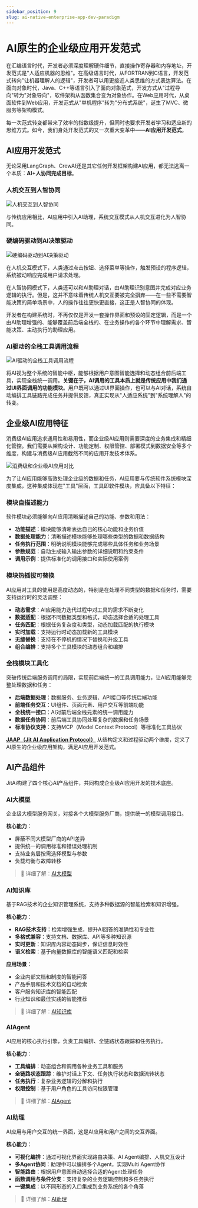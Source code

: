 ```yaml
---
sidebar_position: 9
slug: ai-native-enterprise-app-dev-paradigm
---
```

# AI原生的企业级应用开发范式
在汇编语言时代，开发者必须深度理解硬件细节，直接操作寄存器和内存地址，开发范式是"人适应机器的思维"。在高级语言时代，从FORTRAN到C语言，开发范式转向"让机器理解人的逻辑"，开发者可以用更接近人类思维的方式表达算法。在面向对象时代，Java、C++等语言引入了面向对象范式，开发方式从"过程导向"转为"对象导向"，软件架构从函数集合变为对象协作。在Web应用时代，从桌面软件到Web应用，开发范式从"单机程序"转为"分布式系统"，诞生了MVC、微服务等架构模式。

每一次范式转变都带来了效率的指数级提升，但同时也要求开发者学习和适应新的思维方式。如今，我们身处开发范式的又一次重大变革中——**AI应用开发范式**。

## AI应用开发范式
无论采用LangGraph、CrewAI还是其它任何开发框架构建AI应用，都无法逃离一个本质：**AI+人协同完成目标**。

### 人机交互到人智协同
![人机交互到人智协同](./img/human-computer-to-human-ai-collaboration.svg)

与传统应用相比，AI应用中引入AI助理，系统交互模式从人机交互进化为人智协同。

### 硬编码驱动到AI决策驱动
![硬编码驱动到AI决策驱动](./img/hard-coding-to-ai-decision-driven.svg)

在人机交互模式下，人类通过点击按钮、选择菜单等操作，触发预设的程序逻辑，系统被动响应完成用户请求处理。

在人智协同模式下，人类还可以和AI助理对话，由AI助理识别意图并完成对应业务逻辑的执行。但是，这并不意味着传统人机交互要被完全摒弃——在一些不需要智能决策的简单场景中，人的操作往往更快更直接，这正是人智协同的体现。

开发者在构建系统时，不再仅仅是开发一套操作界面和预设的固定逻辑，而是一个由AI助理增强的、能够覆盖前后端全栈的、在业务操作的各个环节中理解需求、智能决策、主动执行的助理应用。

### AI驱动的全栈工具调用流程
![AI驱动的全栈工具调用流程](./img/ai-centered-system-interaction-flow.svg)

将AI视为整个系统的智能中枢，能够根据用户意图智能选择和动态组合前后端工具，实现全栈统一调用。**关键在于，AI调用的工具本质上就是传统应用中我们通过UI界面调用的功能模块**。用户既可以通过UI界面操作，也可以与AI对话，系统自动编排工具链路完成任务并提供反馈，真正实现从"人适应系统"到"系统理解人"的转变。

## 企业级AI应用特征
消费级AI应用追求通用性和易用性，而企业级AI应用则需要深度的业务集成和精细化管控。我们需要从架构设计、功能定制、权限管控、部署模式到数据安全等多个维度，构建与消费级AI应用截然不同的应用开发技术体系。

![消费级和企业级AI应用对比](./img/consumer-vs-enterprise.svg)

为了让AI应用能够高效处理企业级的数据和任务，AI应用要与传统软件系统模块深度集成，这种集成体现在"工具"层面，工具即软件模块，应具备以下特征：

### 模块自描述能力
软件模块必须能够向AI应用清晰描述自己的功能、参数和用法：

- **功能描述**：模块能够清晰表达自己的核心功能和业务价值
- **数据处理能力**：清晰描述模块能够处理哪些类型的数据和数据结构
- **任务执行范围**：明确说明模块能够完成哪些具体任务和业务场景
- **参数规范**：自动生成输入输出参数的详细说明和约束条件
- **调用示例**：提供标准化的调用接口和实际使用案例

### 模块热插拔可替换
AI应用对工具的使用是高度动态的，特别是在处理不同类型的数据和任务时，需要支持运行时的灵活调整：

- **动态需求**：AI应用能力迭代过程中对工具的需求不断变化
- **数据适配**：根据不同数据类型和格式，动态选择合适的处理工具
- **任务匹配**：根据任务复杂度和类型，动态加载匹配的执行模块
- **实时加载**：支持运行时动态加载新的工具模块
- **无缝替换**：支持在不停机的情况下替换和升级工具
- **组合编排**：支持多个工具模块的动态组合和编排

### 全栈模块工具化
突破传统后端服务调用的局限，实现前后端统一的工具调用能力，让AI应用能够完整处理数据和任务：

- **后端数据处理**：数据服务、业务逻辑、API接口等传统后端功能
- **前端任务交互**：UI组件、页面元素、用户交互等前端功能
- **全栈统一接口**：AI对前后端全栈元素的统一调用能力
- **数据任务协同**：前后端工具协同处理复杂的数据和任务场景
- **标准协议支持**：支持MCP（Model Context Protocol）等标准化工具协议

**[JAAP（Jit AI Application Protocol）](../reference/runtime-platform/JAAP)** 从结构定义和过程驱动两个维度，定义了AI原生的企业级应用架构，满足AI应用开发范式。

## AI产品组件
JitAi构建了四个核心AI产品组件，共同构成企业级AI应用开发的技术底座。

### AI大模型
企业级大模型服务网关，对接各个大模型服务厂商，提供统一的模型调用接口。

**核心能力**：
- 屏蔽不同大模型厂商的API差异
- 提供统一的调用标准和错误处理机制
- 支持业务层按需选择模型与参数
- 负载均衡与故障转移

> 📖 详细了解：[AI大模型](../reference/framework/JitAi/ai-large-models)

### AI知识库
基于RAG技术的企业知识管理系统，支持多种数据源的智能检索和知识增强。

**核心能力**：
- **RAG技术支持**：检索增强生成，提升AI回答的准确性和专业性
- **多格式兼容**：支持文档、数据库、API等多种知识源
- **实时更新**：知识库内容动态同步，保证信息时效性
- **语义检索**：基于向量数据库的智能语义匹配和检索

**应用场景**：
- 企业内部文档和制度的智能问答
- 产品手册和技术文档的自动检索
- 客户服务知识库的智能匹配
- 行业知识和最佳实践的智能推荐

> 📖 详细了解：[AI知识库](../reference/framework/JitAi/ai-knowledge-base)

### AIAgent
AI应用的核心执行引擎，负责工具编排、全链路状态跟踪和任务执行。

**核心能力**：
- **工具编排**：动态组合和调用各种业务工具和服务
- **全链路状态跟踪**：维护对话上下文、任务执行状态和数据流转状态
- **任务执行**：复杂业务逻辑的分解和执行
- **权限控制**：基于用户角色的工具访问权限管理

> 📖 详细了解：[AIAgent](../reference/framework/JitAi/AIAgent)

### AI助理
AI应用与用户交互的统一界面，这是AI应用和用户之间的交互界面。

**核心能力**：
- **可视化编排**：通过可视化界面实现路由决策、AI Agent编排、人机交互设计
- **多Agent协同**：助理中可以编排多个Agent，实现Multi Agent协作
- **智能路由**：根据用户意图自动选择合适的Agent处理任务
- **函数调用与条件分支**：支持复杂的业务逻辑控制和多任务执行
- **一键集成**：以不同形态的入口集成到业务系统的各个角落

> 📖 详细了解：[AI助理](../reference/framework/JitAi/ai-assistant)
